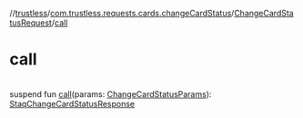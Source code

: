 //[trustless](../../../index.md)/[com.trustless.requests.cards.changeCardStatus](../index.md)/[ChangeCardStatusRequest](index.md)/[call](call.md)

# call

\
suspend fun [call](call.md)(params: [ChangeCardStatusParams](../-change-card-status-params/index.md)): [StaqChangeCardStatusResponse](../../com.trustless.requests.cards/-staq-change-card-status-response/index.md)
